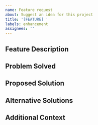 ```yaml
---
name: Feature request
about: Suggest an idea for this project
title: '[FEATURE] '
labels: enhancement
assignees: ''
---
```


## Feature Description
<!-- A clear and concise description of the feature you'd like to see -->

## Problem Solved
<!-- Describe the problem this feature would solve -->

## Proposed Solution
<!-- A clear description of what you want to happen -->

## Alternative Solutions
<!-- Describe alternatives you've considered, if any -->

## Additional Context
<!-- Add any other context, screenshots, or examples about the feature request here -->
